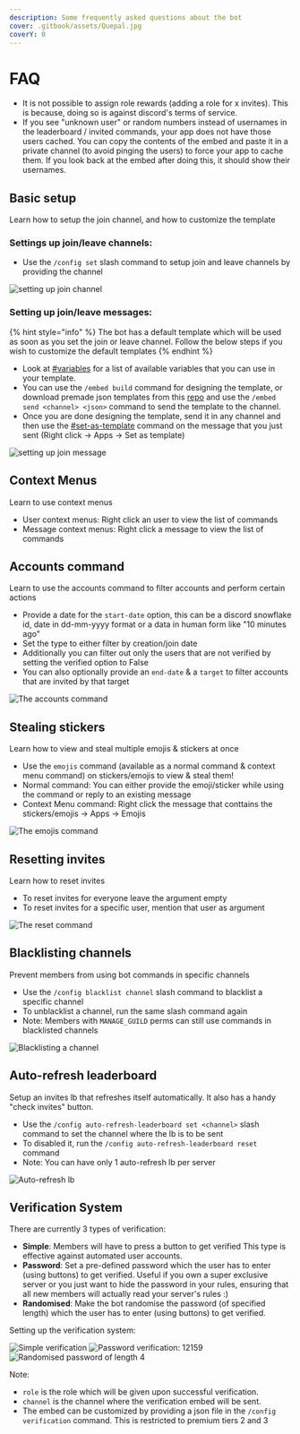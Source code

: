 ```yaml
---
description: Some frequently asked questions about the bot
cover: .gitbook/assets/Quepal.jpg
coverY: 0
---
```


# FAQ

* It is not possible to assign role rewards (adding a role for x invites). This is because, doing so is against discord's terms of service.
* If you see "unknown user" or random numbers instead of usernames in the leaderboard / invited commands, your app does not have those users cached. You can copy the contents of the embed and paste it in a private channel (to avoid pinging the users) to force your app to cache them. If you look back at the embed after doing this, it should show their usernames.

## Basic setup

Learn how to setup the join channel, and how to customize the template  

### Settings up join/leave channels:  
* Use the `/config set` slash command to setup join and leave channels by providing the channel

![setting up join channel](https://i.imgur.com/kWe5qjX.gif)  

### Setting up join/leave messages:  

{% hint style="info" %}
The bot has a default template which will be used as soon as you set the join or leave channel. Follow the below steps if you wish to customize the default templates
{% endhint %}  

* Look at [#variables](commands/config.md#variables "mention") for a list of available variables that you can use in your template.
* You can use the `/embed build` command for designing the template, or download premade json templates from this [repo](https://github.com/Siris01/invite-management-templates) and use the `/embed send <channel> <json>` command to send the template to the channel. 
* Once you are done designing the template, send it in any channel and then use the [#set-as-template](commands/config.md#set-as-template "mention") command on the message that you just sent (Right click -> Apps -> Set as template)

![setting up join message](https://i.imgur.com/UkT1EYv.gif)

## Context Menus

Learn to use context menus

* User context menus: Right click an user to view the list of commands
* Message context menus: Right click a message to view the list of commands

## Accounts command

Learn to use the accounts command to filter accounts and perform certain actions

* Provide a date for the `start-date` option, this can be a discord snowflake id, date in dd-mm-yyyy format or a data in human form like "10 minutes ago"
* Set the type to either filter by creation/join date
* Additionally you can filter out only the users that are not verified by setting the verified option to False
* You can also optionally provide an `end-date` & a `target` to filter accounts that are invited by that target

![The accounts command](https://i.imgur.com/AV6ygSE.gif)

## Stealing stickers

Learn how to view and steal multiple emojis & stickers at once

* Use the `emojis` command (available as a normal command & context menu command) on stickers/emojis to view & steal them!
* Normal command: You can either provide the emoji/sticker while using the command or reply to an existing message
* Context Menu command: Right click the message that conttains the stickers/emojis -> Apps -> Emojis

![The emojis command](https://i.imgur.com/ZGbHMS2.gif)

## Resetting invites

Learn how to reset invites

* To reset invites for everyone leave the argument empty
* To reset invites for a specific user, mention that user as argument

![The reset command](https://i.imgur.com/g9Eom1k.gif)

## Blacklisting channels

Prevent members from using bot commands in specific channels

* Use the `/config blacklist channel` slash command to blacklist a specific channel
* To unblacklist a channel, run the same slash command again
* Note: Members with `MANAGE_GUILD` perms can still use commands in blacklisted channels

![Blacklisting a channel](https://i.imgur.com/BJu2VOB.gif)

## Auto-refresh leaderboard

Setup an invites lb that refreshes itself automatically. It also has a handy "check invites" button.

* Use the `/config auto-refresh-leaderboard set <channel>` slash command to set the channel where the lb is to be sent
* To disabled it, run the `/config auto-refresh-leaderboard reset` command
* Note: You can have only 1 auto-refresh lb per server

![Auto-refresh lb](https://i.imgur.com/ufCR3O7.gif)

## Verification System

There are currently 3 types of verification:

* **Simple**: Members will have to press a button to get verified This type is effective against automated user accounts.
* **Password**: Set a pre-defined password which the user has to enter (using buttons) to get verified. Useful if you own a super exclusive server or you just want to hide the password in your rules, ensuring that all new members will actually read your server's rules :)
* **Randomised**: Make the bot randomise the password (of specified length) which the user has to enter (using buttons) to get verified.

Setting up the verification system:

![Simple verification](https://i.imgur.com/9UK9igo.png) ![Password verification: 12159](https://i.imgur.com/9OT6UKr.png) ![Randomised password of length 4](https://i.imgur.com/mRGJmt4.png)

Note:

* `role` is the role which will be given upon successful verification.
* `channel` is the channel where the verification embed will be sent.
* The embed can be customized by providing a json file in the `/config verification` command. This is restricted to premium tiers 2 and 3
